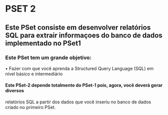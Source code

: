 # PSET 2
## Este PSet consiste em desenvolver relatórios SQL para extrair informaçoes do banco de dados implementado no PSet1
### Este PSet tem um grande objetivo:
• Fazer com que você aprenda a Structured Query Language (SQL) em nível
básico e intermediário
#### Este PSet-2 depende totalmente do PSet-1 pois, agora, você deverá gerar diversos
relatórios SQL a partir dos dados que você inseriu no banco de dados criado no
primeiro PSet.
